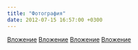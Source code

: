 ```yaml
---
title: "Фотография"
date: 2012-07-15 16:57:00 +0300
---
```



[Вложение](/assets/vk_photos/2/EofmC156gpU.jpg)
[Вложение](/assets/vk_photos/1/r0hJC6__yYM.jpg)
[Вложение](/assets/vk_photos/1/W2oEmp4wbmM.jpg)
[Вложение](/assets/vk_photos/2/WWQYuB3xRKk.jpg)
